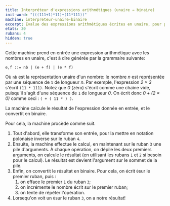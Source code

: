 ```yaml
---
title: Interpréteur d'expressions arithmétiques (unaire → binaire)
init-word: "(((111+1)*11)+(11*111))"
machine: interpreteur-unaire-binaire
excerpt: Évalue des expressions arithmétiques écrites en unaire, pour produire le résultat en binaire.
etats: 30
rubans: 4
hidden: true
---
```

Cette machine prend en entrée une expression arithmétique avec les nombres en unaire, c'est à dire générée par la grammaire suivante:

```
e,f ::= nb | (e + f) | (e * f)
```
Où `nb` est la représentation unaire d'un nombre: le nombre *n* est représentée par une séquence de `1` de longueur *n*.
Par exemple, l'expression *2 &times; 3* s'écrit `(11 * 111)`. Notez que *0* (zéro) s'écrit comme une chaîne vide, puisqu'il s'agit d'une séquence de `1` de longueur *0*. On écrit donc *0 + (2 &times; 0)* comme ceci : `( + ( 11 * ) )`. 

La machine calcule le résultat de l'expression donnée en entrée, et le convertit en binaire.

Pour cela, la machine procède comme suit.
1. Tout d'abord, elle transforme son entrée, pour la mettre en notation polonaise inverse sur le ruban `4`.
2. Ensuite, la machine effectue le calcul, en maintenant sur le ruban `3` une pile d'arguments. À chaque opération, on dépile les deux premiers arguments, on calcule le résultat (en utilisant les rubans `1` et `2` si besoin pour le calcul). Le résultat est devient l'argument sur le sommet de la pile.
3. Enfin, on convertit le résultat en binaire. Pour cela, on écrit `0`sur le premier ruban, puis :
   1. on efface le premier `1` du ruban `3`;
   2. on incrémente le nombre écrit sur le premier ruban;
   3. on tente de répéter l'opération.
4. Lorsequ'on voit un `0`sur le ruban `3`, on a notre résultat!
